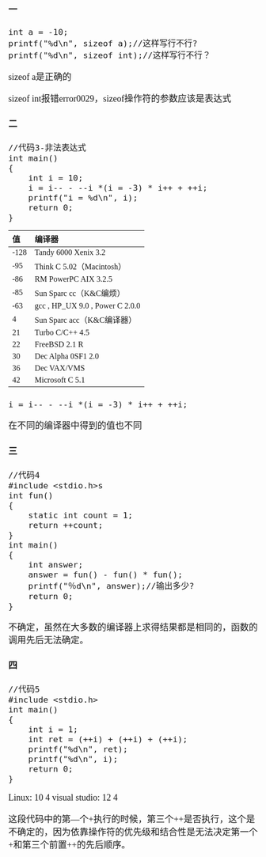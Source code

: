 <font size = 4 face = "黑体">

#### 一

    int a = -10;
    printf("%d\n", sizeof a);//这样写行不行?
    printf("%d\n", sizeof int);//这样写行不行？


sizeof a是正确的

sizeof int报错error0029，sizeof操作符的参数应该是表达式


#### 二

    //代码3-非法表达式
    int main()
    {
        int i = 10;
        i = i-- - --i *(i = -3) * i++ + ++i;
        printf("i = %d\n", i);
        return 0;
    }


|值|	编译器|
|:---|:---|
|-128	|Tandy 6000 Xenix 3.2
|-95	|Think C 5.02（Macintosh）
|-86	|RM PowerPC AIX 3.2.5
|-85	|Sun Sparc cc（K&C编烦）
|-63	|gcc , HP_UX 9.0 , Power C 2.0.0
|4	|Sun Sparc acc（K&C编译器）
|21	|Turbo C/C++ 4.5
|22	|FreeBSD 2.1 R
|30	|Dec Alpha 0SF1 2.0
|36	|Dec VAX/VMS
|42	|Microsoft C 5.1
#### 
    i = i-- - --i *(i = -3) * i++ + ++i;

在不同的编译器中得到的值也不同


#### 三

    //代码4
    #include <stdio.h>s
    int fun()
    {
        static int count = 1;
        return ++count;
    }
    int main()
    {
        int answer;
        answer = fun() - fun() * fun();
        printf("％d\n", answer);//输出多少? 
        return 0;
    }

不确定，虽然在大多数的编译器上求得结果都是相同的，函数的调用先后无法确定。



#### 四


    //代码5
    #include <stdio.h>
    int main()
    {
        int i = 1;
        int ret = (++i) + (++i) + (++i);
        printf("%d\n", ret);
        printf("%d\n", i);
        return 0;
    }

Linux: 10 4
visual studio: 12 4

这段代码中的第—个+执行的时候，第三个++是否执行，这个是不确定的，因为依靠操作符的优先级和结合性是无法决定第一个+和第三个前置++的先后顺序。



</font>
